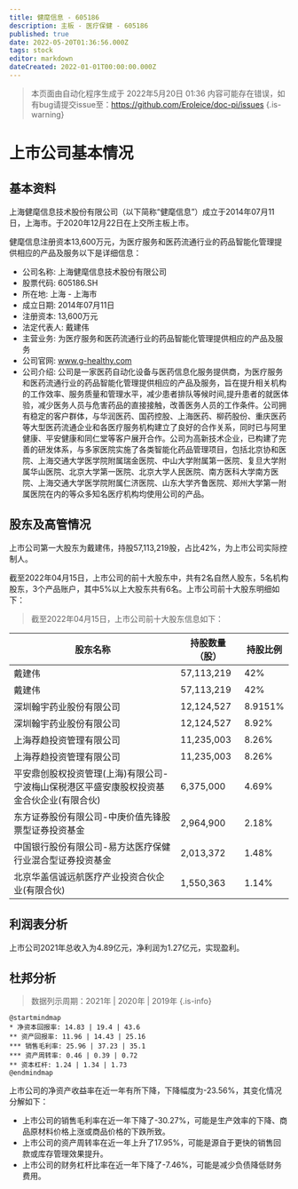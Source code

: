 ```yaml
---
title: 健麾信息 - 605186
description: 主板 - 医疗保健 - 605186
published: true
date: 2022-05-20T01:36:56.000Z
tags: stock
editor: markdown
dateCreated: 2022-01-01T00:00:00.000Z
---
```


> 本页面由自动化程序生成于 2022年5月20日 01:36
> 内容可能存在错误，如有bug请提交issue至：https://github.com/Eroleice/doc-pi/issues
{.is-warning}

# 上市公司基本情况

## 基本资料

上海健麾信息技术股份有限公司（以下简称“健麾信息”）成立于2014年07月11日，上海市。于2020年12月22日在上交所主板上市。

健麾信息注册资本13,600万元，为医疗服务和医药流通行业的药品智能化管理提供相应的产品及服务以下是详细信息：

- 公司名称: 上海健麾信息技术股份有限公司
- 股票代码: 605186.SH
- 所在地: 上海 - 上海市
- 成立日期: 2014年07月11日
- 注册资本: 13,600万元
- 法定代表人: 戴建伟
- 主营业务: 为医疗服务和医药流通行业的药品智能化管理提供相应的产品及服务
- 公司官网: www.g-healthy.com
- 公司介绍: 公司是一家医药自动化设备与医药信息化服务提供商，为医疗服务和医药流通行业的药品智能化管理提供相应的产品及服务，旨在提升相关机构的工作效率、服务质量和管理水平，减少患者排队等候时间,提升患者的就医体验，减少医务人员与危害药品的直接接触，改善医务人员的工作条件。公司拥有稳定的客户群体，与华润医药、国药控股、上海医药、柳药股份、重庆医药等大型医药流通企业和各医疗服务机构建立了良好的合作关系，同时已与阿里健康、平安健康和同仁堂等客户展开合作。公司为高新技术企业，已构建了完善的研发体系，与多家医院实施了各类智能化药品管理项目，包括北京协和医院、上海交通大学医学院附属瑞金医院、中山大学附属第一医院、复旦大学附属华山医院、北京大学第一医院、北京大学人民医院、南方医科大学南方医院、上海交通大学医学院附属仁济医院、山东大学齐鲁医院、郑州大学第一附属医院在内的等众多知名医疗机构均使用公司的产品。


## 股东及高管情况

上市公司第一大股东为戴建伟，持股57,113,219股，占比42%，为上市公司实际控制人。

截至2022年04月15日，上市公司的前十大股东中，共有2名自然人股东，5名机构股东，3个产品账户，其中5%以上大股东共有6名。上市公司前十大股东明细如下：

> 截至2022年04月15日，上市公司前十大股东信息如下：

| 股东名称 | 持股数量（股） | 持股比例 |
| --- | --- | --- |
| 戴建伟 | 57,113,219 | 42% |
| 戴建伟 | 57,113,219 | 42% |
| 深圳翰宇药业股份有限公司 | 12,124,527 | 8.9151% |
| 深圳翰宇药业股份有限公司 | 12,124,527 | 8.92% |
| 上海荐趋投资管理有限公司 | 11,235,003 | 8.26% |
| 上海荐趋投资管理有限公司 | 11,235,003 | 8.26% |
| 平安鼎创股权投资管理(上海)有限公司-宁波梅山保税港区平盛安康股权投资基金合伙企业(有限合伙) | 6,375,000 | 4.69% |
| 东方证券股份有限公司-中庚价值先锋股票型证券投资基金 | 2,964,900 | 2.18% |
| 中国银行股份有限公司-易方达医疗保健行业混合型证券投资基金 | 2,013,372 | 1.48% |
| 北京华盖信诚远航医疗产业投资合伙企业(有限合伙) | 1,550,363 | 1.14% |




## 利润表分析

上市公司2021年总收入为4.89亿元，净利润为1.27亿元，实现盈利。

## 杜邦分析

> 数据列示周期：2021年 | 2020年 | 2019年
{.is-info}

```plantuml
@startmindmap
* 净资本回报率: 14.83 | 19.4 | 43.6
** 资产回报率: 11.96 | 14.43 | 25.16
*** 销售毛利率: 25.96 | 37.23 | 35.1
*** 资产周转率: 0.46 | 0.39 | 0.72
** 资本杠杆: 1.24 | 1.34 | 1.73
@endmindmap
```

上市公司的净资产收益率在近一年有所下降，下降幅度为-23.56%，其变化情况分解如下：
- 上市公司的销售毛利率在近一年下降了-30.27%，可能是生产效率的下降、商品原材料价格上涨或商品价格的下跌所致。
- 上市公司的资产周转率在近一年上升了17.95%，可能是源自于更快的销售回款或库存管理效果提升。
- 上市公司的财务杠杆比率在近一年下降了-7.46%，可能是减少负债降低财务费用。

